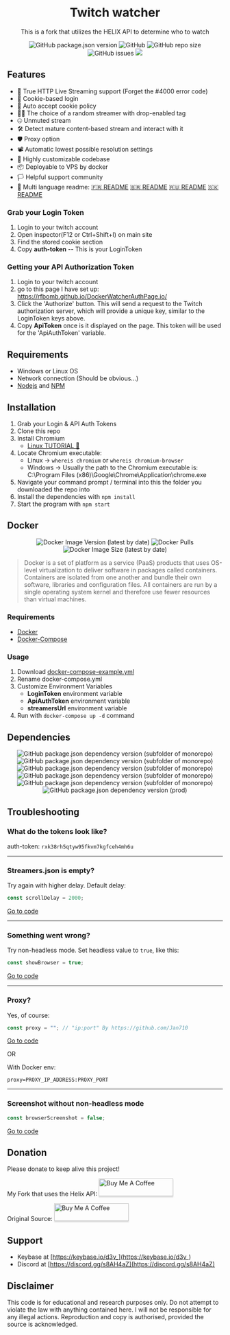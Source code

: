 


<h1 align="center">Twitch watcher</h1>
<p align="center"> This is a fork that utilizes the HELIX API to determine who to watch</p>
<p align="center">
<img alt="GitHub package.json version" src="https://img.shields.io/github/package-json/v/RFBomb/Twitch-watcher"> <img alt="GitHub" src="https://img.shields.io/github/repo-size/RFBomb/Twitch-watcher"> <img alt="GitHub repo size" src="https://img.shields.io/github/license/RFBomb/Twitch-watcher"> <img alt="GitHub issues" src="https://img.shields.io/github/issues/RFBomb/Twitch-watcher"> <a href="https://asciinema.org/a/rob4Rh1EG4XFVfN4XWK67JSnf" target="_blank"><img src="https://asciinema.org/a/rob4Rh1EG4XFVfN4XWK67JSnf.svg" /></a>
</p>

## Features
- 🎥 True HTTP Live Streaming support (Forget the #4000 error code)
- 🔐 Cookie-based login
- 📜 Auto accept cookie policy
- 👨‍💻 The choice of a random streamer with drop-enabled tag
- 🤐 Unmuted stream
- 🛠 Detect mature content-based stream and interact with it
- 🛡 Proxy option
- 📽 Automatic lowest possible resolution settings
- 🧰 Highly customizable codebase
- 📦 Deployable to VPS by docker
- 🏳️ Helpful support community
- 💬 Multi language readme: [🇫🇷 README](https://github.com/D3vl0per/Valorant-watcher/blob/languages/README_FR.md) [🇧🇷 README](https://github.com/D3vl0per/Valorant-watcher/blob/languages/README_PT.md) [🇷🇺 README](https://github.com/D3vl0per/Valorant-watcher/blob/languages/README_RU.md) [🇸🇰 README](https://github.com/D3vl0per/Valorant-watcher/blob/languages/README_SK.md)

### Grab your Login Token
1. Login to your twitch account
2. Open inspector(F12 or Ctrl+Shift+I) on main site
3. Find the stored cookie section
4. Copy **auth-token**  -- This is your LoginToken

### Getting your API Authorization Token
1. Login to your twitch account
2. go to this page I have set up:  https://rfbomb.github.io/DockerWatcherAuthPage.io/
3. Click the 'Authorize' button. This will send a request to the Twitch authorization server, which will provide a unique key, similar to the LoginToken keys above. 
4. Copy **ApiToken** once is it displayed on the page. This token will be used for the 'ApiAuthToken' variable.


## Requirements
 - Windows or Linux OS
 - Network connection (Should be obvious...)
 - [Nodejs](https://nodejs.org/en/download/) and [NPM](https://www.npmjs.com/get-npm)

## Installation
1. Grab your Login & API Auth Tokens
2. Clone this repo
3. Install Chromium
    - [Linux TUTORIAL 🤗](https://www.addictivetips.com/ubuntu-linux-tips/install-chromium-on-linux/)
4. Locate Chromium executable: 
   - Linux -> `whereis chromium` or `whereis chromium-browser`
   - Windows -> Usually the path to the Chromium executable is: C:\\Program Files (x86)\\Google\\Chrome\\Application\\chrome.exe
5. Navigate your command prompt / terminal into this the folder you downloaded the repo into
6. Install the dependencies with `npm install`
7. Start the program with `npm start`


## Docker
<p align="center">
<img alt="Docker Image Version (latest by date)" src="https://img.shields.io/docker/v/rfbomb/warframe_watcher"> <img alt="Docker Pulls" src="https://img.shields.io/docker/pulls/rfbomb/warframe_watcher"> <img alt="Docker Image Size (latest by date)" src="https://img.shields.io/docker/image-size/rfbomb/warframe_watcher">
</p>


>Docker is a set of platform as a service (PaaS) products that uses OS-level virtualization to deliver software in packages called containers. Containers are isolated from one another and bundle their own software, libraries and configuration files. All containers are run by a single operating system kernel and therefore use fewer resources than virtual machines.
### Requirements
- [Docker](https://docs.docker.com/get-docker/)
- [Docker-Compose](https://docs.docker.com/compose/install/)

### Usage
1. Download [docker-compose-example.yml](https://github.com/RFBomb/Twitch-watcher/blob/master/docker-compose-example.yml)
2. Rename docker-compose.yml
3. Customize Environment Variables
    - **LoginToken** environment variable
    - **ApiAuthToken** environment variable
    - **streamersUrl** environment variable
4. Run with `docker-compose up -d` command
## Dependencies
<p align="center">
<img alt="GitHub package.json dependency version (subfolder of monorepo)" src="https://img.shields.io/github/package-json/dependency-version/RFBomb/Twitch-watcher/puppeteer-core"> <img alt="GitHub package.json dependency version (subfolder of monorepo)" src="https://img.shields.io/github/package-json/dependency-version/RFBomb/Twitch-watcher/cheerio"> <img alt="GitHub package.json dependency version (subfolder of monorepo)" src="https://img.shields.io/github/package-json/dependency-version/RFBomb/Twitch-watcher/inquirer"> <img alt="GitHub package.json dependency version (subfolder of monorepo)" src="https://img.shields.io/github/package-json/dependency-version/RFBomb/Twitch-watcher/dotenv"> <img alt="GitHub package.json dependency version (subfolder of monorepo)" src="https://img.shields.io/github/package-json/dependency-version/RFBomb/Twitch-watcher/dayjs"> <img alt="GitHub package.json dependency version (prod)" src="https://img.shields.io/github/package-json/dependency-version/RFBomb/Twitch-watcher/tree-kill">
</p>

## Troubleshooting

### What do the tokens look like?
auth-token: `rxk38rh5qtyw95fkvm7kgfceh4mh6u`
___


### Streamers.json is empty?

Try again with higher delay.
Default delay:
```javascript
const scrollDelay = 2000;
```
[Go to code](https://github.com/D3vl0per/Valorant-watcher/blob/12dce8065423861971b7088563ad936b2dcc2559/app.js#L15)
___
### Something went wrong?
Try non-headless mode. Set headless value to `true`, like this:
```javascript
const showBrowser = true;
```
[Go to code](https://github.com/D3vl0per/Valorant-watcher/blob/12dce8065423861971b7088563ad936b2dcc2559/app.js#L24)
___
### Proxy?

Yes, of course:
```javascript
const proxy = ""; // "ip:port" By https://github.com/Jan710
```
[Go to code](https://github.com/D3vl0per/Valorant-watcher/blob/12dce8065423861971b7088563ad936b2dcc2559/app.js#L25)  

OR

With Docker env:
```
proxy=PROXY_IP_ADDRESS:PROXY_PORT
```
___
### Screenshot without non-headless mode
```javascript
const browserScreenshot = false;
```
[Go to code](https://github.com/D3vl0per/Valorant-watcher/blob/12dce8065423861971b7088563ad936b2dcc2559/app.js#L27)

## Donation
Please donate to keep alive this project!

My Fork that uses the Helix API:
<a href="https://www.buymeacoffee.com/rfbomb" target="_blank"><img src="https://www.buymeacoffee.com/assets/img/custom_images/orange_img.png" alt="Buy Me A Coffee" style="height: 41px !important;width: 174px !important;box-shadow: 0px 3px 2px 0px rgba(190, 190, 190, 0.5) !important;-webkit-box-shadow: 0px 3px 2px 0px rgba(190, 190, 190, 0.5) !important;" ></a>


Original Source:
<a href="https://www.buymeacoffee.com/D3v" target="_blank"><img src="https://www.buymeacoffee.com/assets/img/custom_images/orange_img.png" alt="Buy Me A Coffee" style="height: 41px !important;width: 174px !important;box-shadow: 0px 3px 2px 0px rgba(190, 190, 190, 0.5) !important;-webkit-box-shadow: 0px 3px 2px 0px rgba(190, 190, 190, 0.5) !important;" ></a>


## Support
 - Keybase at [https://keybase.io/d3v_](https://keybase.io/d3v_)
 - Discord at [https://discord.gg/s8AH4aZ](https://discord.gg/s8AH4aZ)

## Disclaimer
This code is for educational and research purposes only.
Do not attempt to violate the law with anything contained here.
I will not be responsible for any illegal actions.
Reproduction and copy is authorised, provided the source is acknowledged.
